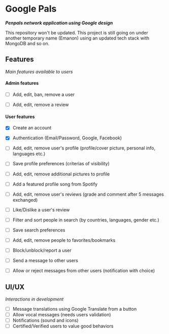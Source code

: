 # Google Pals
**_Penpals network application using Google design_**

This repository won't be updated. This project is still going on under another temporary name (Emanon) using an updated tech stack with MongoDB and so on.


## **Features**
_Main features available to users_


#### Admin features

- [ ] Add, edit, ban, remove a user
- [ ] Add, edit, remove a review


#### User features

- [x] Create an account
- [x] Authentication (Email/Password, Google, Facebook)
- [ ] Add, edit, remove user's profile (profile/cover picture, personal info, languages etc.)
- [ ] Save profile preferences (criterias of visibility)
- [ ] Add, edit, remove additional pictures to profile
- [ ] Add a featured profile song from Spotify


- [ ] Add, edit, remove user's reviews (grade and comment after 5 messages exchanged)
- [ ] Like/Dislike a user's review

- [ ] Filter and sort people in search (by countries, languages, gender etc.)
- [ ] Save search preferences

- [ ] Add, edit, remove people to favorites/bookmarks
- [ ] Block/unblock/report a user

- [ ] Send a message to other users
- [ ] Allow or reject messages from other users (notification with choice)



## **UI/UX**
_Interactions in development_


- [ ] Message translations using Google Translate from a button
- [ ] Allow vocal messages (needs users validation)
- [ ] Notifications (sound and icons)
- [ ] Certified/Verified users to value good behaviors
